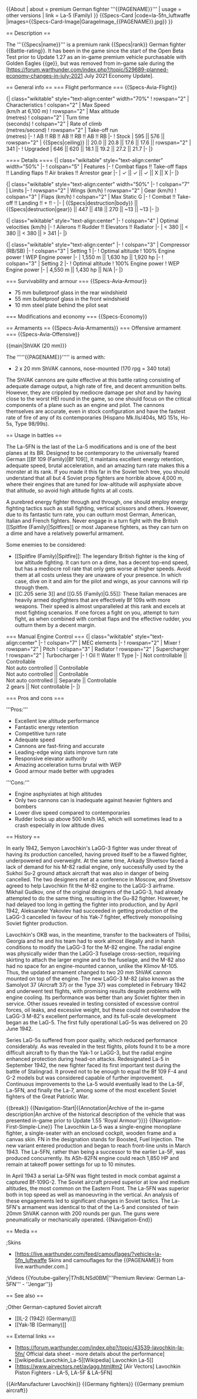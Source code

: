 {{About
| about = premium German fighter '''{{PAGENAME}}'''
| usage = other versions
| link = La-5 (Family)
}}
{{Specs-Card
|code=la-5fn_luftwaffe
|images={{Specs-Card-Image|GarageImage_{{PAGENAME}}.jpg}}
}}

== Description ==

<!-- ''In the description, the first part should be about the history of and the creation and combat usage of the aircraft, as well as its key features. In the second part, tell the reader about the aircraft in the game. Insert a screenshot of the vehicle, so that if the novice player does not remember the vehicle by name, he will immediately understand what kind of vehicle the article is talking about.'' -->

The '''{{Specs|name}}''' is a premium rank {{Specs|rank}} German fighter {{Battle-rating}}. It has been in the game since the start of the Open Beta Test prior to Update 1.27 as an in-game premium vehicle purchasable with Golden Eagles {{ge}}, but was removed from in-game sale during the [https://forum.warthunder.com/index.php?/topic/529689-planned-economy-changes-in-july-2021 July 2021 Economy Update].

== General info ==
=== Flight performance ===
{{Specs-Avia-Flight}}

<!-- ''Describe how the aircraft behaves in the air. Speed, manoeuvrability, acceleration and allowable loads - these are the most important characteristics of the vehicle.'' -->

{| class="wikitable" style="text-align:center" width="70%"
! rowspan="2" | Characteristics
! colspan="2" | Max Speed<br>(km/h at 6,100 m)
! rowspan="2" | Max altitude<br>(metres)
! colspan="2" | Turn time<br>(seconds)
! colspan="2" | Rate of climb<br>(metres/second)
! rowspan="2" | Take-off run<br>(metres)
|-
! AB !! RB !! AB !! RB !! AB !! RB
|-
! Stock
| 595 || 576 || rowspan="2" | {{Specs|ceiling}} || 20.0 || 20.8 || 17.6 || 17.6 || rowspan="2" | 341
|-
! Upgraded
| 646 || 620 || 18.1 || 19.2 || 27.2 || 21.7
|-
|}

==== Details ====
{| class="wikitable" style="text-align:center" width="50%"
|-
! colspan="5" | Features
|-
! Combat flaps !! Take-off flaps !! Landing flaps !! Air brakes !! Arrestor gear
|-
| ✓ || ✓ || ✓ || X || X <!-- ✓ -->
|-
|}

{| class="wikitable" style="text-align:center" width="50%"
|-
! colspan="7" | Limits
|-
! rowspan="2" | Wings (km/h)
! rowspan="2" | Gear (km/h)
! colspan="3" | Flaps (km/h)
! colspan="2" | Max Static G
|-
! Combat !! Take-off !! Landing !! + !! -
|-
| {{Specs|destruction|body}} || {{Specs|destruction|gear}} || 447 || 418 || 270 || ~13 || ~13
|-
|}

{| class="wikitable" style="text-align:center"
|-
! colspan="4" | Optimal velocities (km/h)
|-
! Ailerons !! Rudder !! Elevators !! Radiator
|-
| < 380 || < 380 || < 380 || > 341
|-
|}

{| class="wikitable" style="text-align:center"
|-
! colspan="3" | Compressor (RB/SB)
|-
! colspan="3" | Setting 1
|-
! Optimal altitude
! 100% Engine power
! WEP Engine power
|-
| 1,550 m || 1,630 hp || 1,920 hp
|-
! colspan="3" | Setting 2
|-
! Optimal altitude
! 100% Engine power
! WEP Engine power
|-
| 4,550 m || 1,430 hp || N/A
|-
|}

=== Survivability and armour ===
{{Specs-Avia-Armour}}

<!-- ''Examine the survivability of the aircraft. Note how vulnerable the structure is and how secure the pilot is, whether the fuel tanks are armoured, etc. Describe the armour, if there is any, and also mention the vulnerability of other critical aircraft systems.'' -->

- 75 mm bulletproof glass in the rear windshield
- 55 mm bulletproof glass in the front windshield
- 10 mm steel plate behind the pilot seat

=== Modifications and economy ===
{{Specs-Economy}}

== Armaments ==
{{Specs-Avia-Armaments}}
=== Offensive armament ===
{{Specs-Avia-Offensive}}

<!-- ''Describe the offensive armament of the aircraft, if any. Describe how effective the cannons and machine guns are in a battle, and also what belts or drums are better to use. If there is no offensive weaponry, delete this subsection.'' -->

{{main|ShVAK (20 mm)}}

The '''''{{PAGENAME}}''''' is armed with:

- 2 x 20 mm ShVAK cannons, nose-mounted (170 rpg = 340 total)

The ShVAK cannons are quite effective at this battle rating consisting of adequate damage output, a high rate of fire, and decent ammunition belts. However, they are crippled by mediocre damage per shot and by having close to the worst HEI round in the game, so one should focus on the critical components of a plane such as an engine and pilot. The cannons themselves are accurate, even in stock configuration and have the fastest rate of fire of any of its contemporaries (Hispano Mk.IIs/404s, MG 151s, Ho-5s, Type 98/99s).

== Usage in battles ==

<!-- ''Describe the tactics of playing in the aircraft, the features of using aircraft in a team and advice on tactics. Refrain from creating a "guide" - do not impose a single point of view, but instead, give the reader food for thought. Examine the most dangerous enemies and give recommendations on fighting them. If necessary, note the specifics of the game in different modes (AB, RB, SB).'' -->

The La-5FN is the last of the La-5 modifications and is one of the best planes at its BR. Designed to be contemporary to the universally feared German [[Bf 109 (Family)|Bf 109]], it maintains excellent energy retention, adequate speed, brutal acceleration, and an amazing turn rate makes this a monster at its rank. If you made it this far in the Soviet tech tree, you should understand that all but 4 Soviet prop fighters are horrible above 4,000 m, where their engines that are tuned for low-altitude will asphyxiate above that altitude, so avoid high altitude fights at all costs.

A purebred energy fighter through and through, one should employ energy fighting tactics such as stall fighting, vertical scissors and others. However, due to its fantastic turn rate, you can outturn most German, American, Italian and French fighters. Never engage in a turn fight with the British [[Spitfire (Family)|Spitfires]] or most Japanese fighters, as they can turn on a dime and have a relatively powerful armament.

Some enemies to be considered:

- [[Spitfire (Family)|Spitfire]]: The legendary British fighter is the king of low altitude fighting. It can turn on a dime, has a decent top-end speed, but has a mediocre roll rate that only gets worse at higher speeds. Avoid them at all costs unless they are unaware of your presence. In which case, dive on it and aim for the pilot and wings, as your cannons will rip through them.
- [[C.205 serie 3]] and [[G.55 (Family)|G.55]]: These Italian menaces are heavily armed dogfighters that are effectively Bf 109s with more weapons. Their speed is almost unparalleled at this rank and excels at most fighting scenarios. If one forces a fight on you, attempt to turn fight, as when combined with combat flaps and the effective rudder, you outturn them by a decent margin.

=== Manual Engine Control ===
{| class="wikitable" style="text-align:center"
|-
! colspan="7" | MEC elements
|-
! rowspan="2" | Mixer
! rowspan="2" | Pitch
! colspan="3" | Radiator
! rowspan="2" | Supercharger
! rowspan="2" | Turbocharger
|-
! Oil !! Water !! Type
|-
| Not controllable || Controllable<br>Not auto controlled || Controllable<br>Not auto controlled || Controllable<br>Not auto controlled || Separate || Controllable<br>2 gears || Not controllable
|-
|}

=== Pros and cons ===

<!-- ''Summarise and briefly evaluate the vehicle in terms of its characteristics and combat effectiveness. Mark its pros and cons in the bulleted list. Try not to use more than 6 points for each of the characteristics. Avoid using categorical definitions such as "bad", "good" and the like - use substitutions with softer forms such as "inadequate" and "effective".'' -->

'''Pros:'''

- Excellent low altitude performance
- Fantastic energy retention
- Competitive turn rate
- Adequate speed
- Cannons are fast-firing and accurate
- Leading-edge wing slats improve turn rate
- Responsive elevator authority
- Amazing acceleration turns brutal with WEP
- Good armour made better with upgrades

'''Cons:'''

- Engine asphyxiates at high altitudes
- Only two cannons can is inadequate against heavier fighters and bombers
- Lower dive speed compared to contemporaries
- Rudder locks up above 500 km/h IAS, which will sometimes lead to a crash especially in low altitude dives

== History ==

<!-- ''Describe the history of the creation and combat usage of the aircraft in more detail than in the introduction. If the historical reference turns out to be too long, take it to a separate article, taking a link to the article about the vehicle and adding a block "/History" (example: <nowiki>https://wiki.warthunder.com/(Vehicle-name)/History</nowiki>) and add a link to it here using the <code>main</code> template. Be sure to reference text and sources by using <code><nowiki><ref></ref></nowiki></code>, as well as adding them at the end of the article with <code><nowiki><references /></nowiki></code>. This section may also include the vehicle's dev blog entry (if applicable) and the in-game encyclopedia description (under <code><nowiki>=== In-game description ===</nowiki></code>, also if applicable).'' -->

In early 1942, Semyon Lavochkin's LaGG-3 fighter was under threat of having its production cancelled, having proved itself to be a flawed fighter, underpowered and overweight. At the same time, Arkady Shvetsov faced a lack of demand for his M-82 radial engine, only successfully used by the Sukhoi Su-2 ground attack aircraft that was also in danger of being cancelled. The two designers met at a conference in Moscow, and Shvetsov agreed to help Lavochkin fit the M-82 engine to the LaGG-3 airframe. Mikhail Gudkov, one of the original designers of the LaGG-3, had already attempted to do the same thing, resulting in the Gu-82 fighter. However, he had delayed too long in getting the fighter into production, and by April 1942, Aleksander Yakovlev had succeeded in getting production of the LaGG-3 cancelled in favour of his Yak-7 fighter, effectively monopolising Soviet fighter production.

Lavochkin's OKB was, in the meantime, transfer to the backwaters of Tbilisi, Georgia and he and his team had to work almost illegally and in harsh conditions to modify the LaGG-3 for the M-82 engine. The radial engine was physically wider than the LaGG-3 fuselage cross-section, requiring skirting to attach the larger engine and to the fuselage, and the M-82 also had no space for an engine-mounted cannon, unlike the Klimov M-105. Thus, the updated armament changed to two 20 mm ShVAK cannon mounted on top of the engine. The new LaGG-3 M-82 (also known as the Samolyot 37 (Aircraft 37) or the Type 37) was completed in February 1942 and underwent test flights, with promising results despite problems with engine cooling. Its performance was better than any Soviet fighter then in service. Other issues revealed in testing consisted of excessive control forces, oil leaks, and excessive weight, but these could not overshadow the LaGG-3 M-82's excellent performance, and its full-scale development began as the LaG-5. The first fully operational LaG-5s was delivered on 20 June 1942.

Series LaG-5s suffered from poor quality, which reduced performance considerably. As was revealed in the test flights, pilots found it to be a more difficult aircraft to fly than the Yak-1 or LaGG-3, but the radial engine enhanced protection during head-on attacks. Redesignated La-5 in September 1942, the new fighter faced its first important test during the battle of Stalingrad. It proved not to be enough to equal the Bf 109 F-4 and G-2 models but was considered capable of further improvement. Continuous improvements to the La-5 would eventually lead to the La-5F, La-5FN, and finally the La-7, among some of the most excellent Soviet fighters of the Great Patriotic War.

{{break}}
{{Navigation-Start|{{Annotation|Archive of the in-game description|An archive of the historical description of the vehicle that was presented in-game prior to Update 1.55 'Royal Armour'}}}}
{{Navigation-First-Simple-Line}}
The Lavochkin La-5 was a single-engine monoplane fighter, a single-seater with an enclosed cockpit, wooden frame and a canvas skin. FN in the designation stands for Boosted, Fuel Injection. The new variant entered production and began to reach front-line units in March 1943. The La-5FN, rather than being a successor to the earlier La-5F, was produced concurrently. Its ASh-82FN engine could reach 1,850 HP and remain at takeoff power settings for up to 10 minutes.

In April 1943 a serial La-5FN was flight tested in mock combat against a captured Bf-109G-2. The Soviet aircraft proved superior at low and medium altitudes, the most common on the Eastern Front. The La-5FN was superior both in top speed as well as manoeuvring in the vertical. An analysis of these engagements led to significant changes in Soviet tactics. The La-5FN's armament was identical to that of the La-5 and consisted of twin 20mm ShVAK cannon with 200 rounds per gun. The guns were pneumatically or mechanically operated.
{{Navigation-End}}

== Media ==

<!-- ''Excellent additions to the article would be video guides, screenshots from the game, and photos.'' -->

;Skins

- [https://live.warthunder.com/feed/camouflages/?vehicle=la-5fn_luftwaffe Skins and camouflages for the {{PAGENAME}} from live.warthunder.com.]

;Videos
{{Youtube-gallery|T7n8LNSd0BM|'''Premium Review: German La-5FN'''  - ''Jengar''}}

== See also ==

<!-- ''Links to the articles on the War Thunder Wiki that you think will be useful for the reader, for example:''
* ''reference to the series of the aircraft;''
* ''links to approximate analogues of other nations and research trees.'' -->

;Other German-captured Soviet aircraft

- [[IL-2 (1942) (Germany)]]
- [[Yak-1B (Germany)]]

== External links ==

<!-- ''Paste links to sources and external resources, such as:''
* ''topic on the official game forum;''
* ''other literature.'' -->

- [https://forum.warthunder.com/index.php?/topic/43539-lavochkin-la-5fn/ Official data sheet - more details about the performance]
- [[wikipedia:Lavochkin_La-5|[Wikipedia] Lavochkin La-5]]
- [https://www.airvectors.net/avlagg.html#m2 <nowiki>[Air Vectors]</nowiki> Lavochkin Piston Fighters - LA-5, LA-5F & LA-5FN]

{{AirManufacturer Lavochkin}}
{{Germany fighters}}
{{Germany premium aircraft}}

